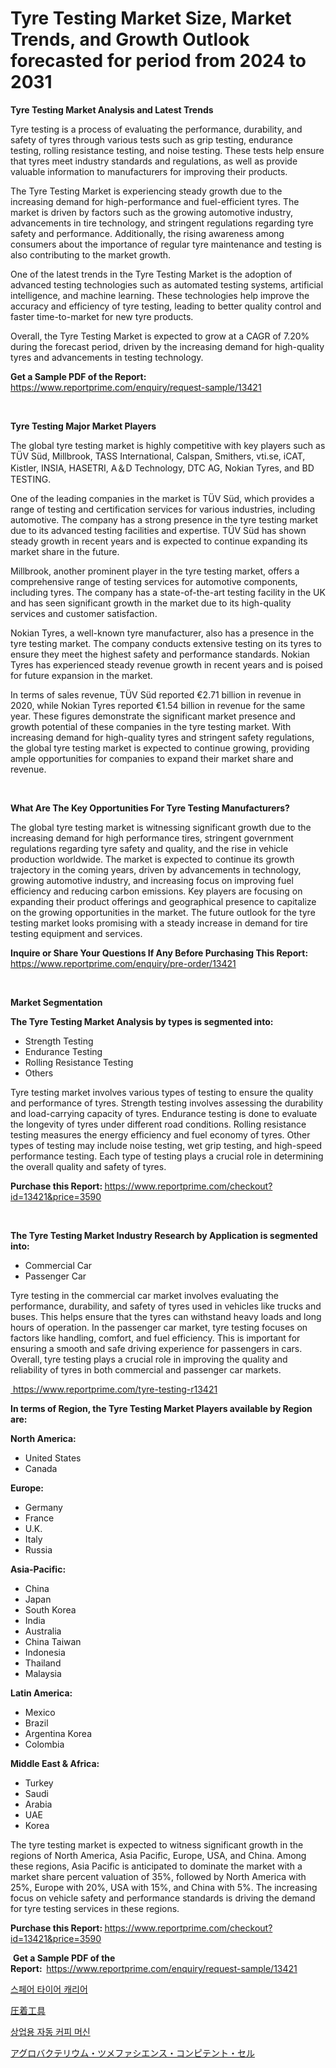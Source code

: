 <p><h1>Tyre Testing Market Size, Market Trends, and Growth Outlook forecasted for period from 2024 to 2031</h1></p><p><strong>Tyre Testing Market Analysis and Latest Trends</strong></p>
<p><p>Tyre testing is a process of evaluating the performance, durability, and safety of tyres through various tests such as grip testing, endurance testing, rolling resistance testing, and noise testing. These tests help ensure that tyres meet industry standards and regulations, as well as provide valuable information to manufacturers for improving their products.</p><p>The Tyre Testing Market is experiencing steady growth due to the increasing demand for high-performance and fuel-efficient tyres. The market is driven by factors such as the growing automotive industry, advancements in tire technology, and stringent regulations regarding tyre safety and performance. Additionally, the rising awareness among consumers about the importance of regular tyre maintenance and testing is also contributing to the market growth.</p><p>One of the latest trends in the Tyre Testing Market is the adoption of advanced testing technologies such as automated testing systems, artificial intelligence, and machine learning. These technologies help improve the accuracy and efficiency of tyre testing, leading to better quality control and faster time-to-market for new tyre products.</p><p>Overall, the Tyre Testing Market is expected to grow at a CAGR of 7.20% during the forecast period, driven by the increasing demand for high-quality tyres and advancements in testing technology.</p></p>
<p><strong>Get a Sample PDF of the Report:&nbsp;</strong> <a href="https://www.reportprime.com/enquiry/request-sample/13421">https://www.reportprime.com/enquiry/request-sample/13421</a></p>
<p>&nbsp;</p>
<p><strong>Tyre Testing Major Market Players</strong></p>
<p><p>The global tyre testing market is highly competitive with key players such as TÜV Süd, Millbrook, TASS International, Calspan, Smithers, vti.se, iCAT, Kistler, INSIA, HASETRI, A＆D Technology, DTC AG, Nokian Tyres, and BD TESTING. </p><p>One of the leading companies in the market is TÜV Süd, which provides a range of testing and certification services for various industries, including automotive. The company has a strong presence in the tyre testing market due to its advanced testing facilities and expertise. TÜV Süd has shown steady growth in recent years and is expected to continue expanding its market share in the future.</p><p>Millbrook, another prominent player in the tyre testing market, offers a comprehensive range of testing services for automotive components, including tyres. The company has a state-of-the-art testing facility in the UK and has seen significant growth in the market due to its high-quality services and customer satisfaction.</p><p>Nokian Tyres, a well-known tyre manufacturer, also has a presence in the tyre testing market. The company conducts extensive testing on its tyres to ensure they meet the highest safety and performance standards. Nokian Tyres has experienced steady revenue growth in recent years and is poised for future expansion in the market.</p><p>In terms of sales revenue, TÜV Süd reported €2.71 billion in revenue in 2020, while Nokian Tyres reported €1.54 billion in revenue for the same year. These figures demonstrate the significant market presence and growth potential of these companies in the tyre testing market. With increasing demand for high-quality tyres and stringent safety regulations, the global tyre testing market is expected to continue growing, providing ample opportunities for companies to expand their market share and revenue.</p></p>
<p>&nbsp;</p>
<p><strong>What Are The Key Opportunities For Tyre Testing Manufacturers?</strong></p>
<p><p>The global tyre testing market is witnessing significant growth due to the increasing demand for high performance tires, stringent government regulations regarding tyre safety and quality, and the rise in vehicle production worldwide. The market is expected to continue its growth trajectory in the coming years, driven by advancements in technology, growing automotive industry, and increasing focus on improving fuel efficiency and reducing carbon emissions. Key players are focusing on expanding their product offerings and geographical presence to capitalize on the growing opportunities in the market. The future outlook for the tyre testing market looks promising with a steady increase in demand for tire testing equipment and services.</p></p>
<p><strong>Inquire or Share Your Questions If Any Before Purchasing This Report:</strong> <a href="https://www.reportprime.com/enquiry/pre-order/13421">https://www.reportprime.com/enquiry/pre-order/13421</a></p>
<p>&nbsp;</p>
<p><strong>Market Segmentation</strong></p>
<p><strong>The Tyre Testing Market Analysis by types is segmented into:</strong></p>
<p><ul><li>Strength Testing</li><li>Endurance Testing</li><li>Rolling Resistance Testing</li><li>Others</li></ul></p>
<p><p>Tyre testing market involves various types of testing to ensure the quality and performance of tyres. Strength testing involves assessing the durability and load-carrying capacity of tyres. Endurance testing is done to evaluate the longevity of tyres under different road conditions. Rolling resistance testing measures the energy efficiency and fuel economy of tyres. Other types of testing may include noise testing, wet grip testing, and high-speed performance testing. Each type of testing plays a crucial role in determining the overall quality and safety of tyres.</p></p>
<p><strong>Purchase this Report:&nbsp;</strong><a href="https://www.reportprime.com/checkout?id=13421&price=3590">https://www.reportprime.com/checkout?id=13421&price=3590</a></p>
<p>&nbsp;</p>
<p><strong>The Tyre Testing Market Industry Research by Application is segmented into:</strong></p>
<p><ul><li>Commercial Car</li><li>Passenger Car</li></ul></p>
<p><p>Tyre testing in the commercial car market involves evaluating the performance, durability, and safety of tyres used in vehicles like trucks and buses. This helps ensure that the tyres can withstand heavy loads and long hours of operation. In the passenger car market, tyre testing focuses on factors like handling, comfort, and fuel efficiency. This is important for ensuring a smooth and safe driving experience for passengers in cars. Overall, tyre testing plays a crucial role in improving the quality and reliability of tyres in both commercial and passenger car markets.</p></p>
<p><a href="https://www.reportprime.com/tyre-testing-r13421">&nbsp;https://www.reportprime.com/tyre-testing-r13421</a></p>
<p><strong>In terms of Region, the Tyre Testing Market Players available by Region are:</strong></p>
<p>
    <p> <strong> North America: </strong>
        <ul>
            <li>United States</li>
            <li>Canada</li>
        </ul>
        </p> 
    <p> <strong> Europe: </strong>
        <ul>
            <li>Germany</li>
            <li>France</li>
            <li>U.K.</li>
            <li>Italy</li>
            <li>Russia</li>
        </ul>
        </p> 
    <p> <strong> Asia-Pacific: </strong>
        <ul>
            <li>China</li>
            <li>Japan</li>
            <li>South Korea</li>
            <li>India</li>
            <li>Australia</li>
            <li>China Taiwan</li>
            <li>Indonesia</li>
            <li>Thailand</li>
            <li>Malaysia</li>
        </ul>
        </p> 
    <p> <strong> Latin America: </strong>
        <ul>
            <li>Mexico</li>
            <li>Brazil</li>
            <li>Argentina Korea</li>
            <li>Colombia</li>
        </ul>
        </p> 
    <p> <strong> Middle East & Africa: </strong>
        <ul>
            <li>Turkey</li>
            <li>Saudi</li>
            <li>Arabia</li>
            <li>UAE</li>
            <li>Korea</li>
        </ul>
    </p>
    </p>
<p><p>The tyre testing market is expected to witness significant growth in the regions of North America, Asia Pacific, Europe, USA, and China. Among these regions, Asia Pacific is anticipated to dominate the market with a market share percent valuation of 35%, followed by North America with 25%, Europe with 20%, USA with 15%, and China with 5%. The increasing focus on vehicle safety and performance standards is driving the demand for tyre testing services in these regions.</p></p>
<p><strong>Purchase this Report: </strong><a href="https://www.reportprime.com/checkout?id=13421&price=3590">https://www.reportprime.com/checkout?id=13421&price=3590</a></p>
<p>&nbsp;<strong>Get a Sample PDF of the Report:&nbsp;&nbsp;</strong><a href="https://www.reportprime.com/enquiry/request-sample/13421">https://www.reportprime.com/enquiry/request-sample/13421</a></p>
<p><strong></strong></p>
<p><p><a href="https://medium.com/@wilsoniehn789562023/%EC%8A%A4%ED%8E%98%EC%96%B4-%ED%83%80%EC%9D%B4%EC%96%B4-%EC%BA%90%EB%A6%AC%EC%96%B4-%EC%8B%9C%EC%9E%A5%EC%9D%80-%EC%8B%9C%EC%9E%A5-%EC%A0%90%EC%9C%A0%EC%9C%A8-%EC%8B%9C%EC%9E%A5-%ED%8A%B8%EB%A0%8C%EB%93%9C-%EB%B0%8F-%EC%8B%9C%EC%9E%A5-%EC%84%B1%EC%9E%A5%EC%97%90-%EB%8C%80%ED%95%9C-%EC%A0%95%EB%B3%B4%EB%A5%BC-%EC%A0%9C%EA%B3%B5%ED%95%A9%EB%8B%88%EB%8B%A4-6415b40fe63c">스페어 타이어 캐리어</a></p><p><a href="https://medium.com/@christiandickens2005/%E3%82%AF%E3%83%AA%E3%83%B3%E3%83%94%E3%83%B3%E3%82%B0%E3%83%84%E3%83%BC%E3%83%AB%E5%B8%82%E5%A0%B4-%E7%AB%B6%E4%BA%89%E5%88%86%E6%9E%90-%E5%B8%82%E5%A0%B4%E5%8B%95%E5%90%91-2031%E5%B9%B4%E3%81%BE%E3%81%A7%E3%81%AE%E4%BA%88%E6%B8%AC-5421ba699427">圧着工具</a></p><p><a href="https://medium.com/@kirby6567566/%EC%83%81%EC%97%85%EC%9A%A9-%EC%9E%90%EB%8F%99-%EC%BB%A4%ED%94%BC-%EB%A8%B8%EC%8B%A0-%EC%8B%9C%EC%9E%A5-%EA%B2%BD%EC%9F%81-%EB%B6%84%EC%84%9D-%EC%8B%9C%EC%9E%A5-%EB%8F%99%ED%96%A5-%EB%B0%8F-2031%EB%85%84%EA%B9%8C%EC%A7%80%EC%9D%98-%EC%A0%84%EB%A7%9D-81b24f6beece">상업용 자동 커피 머신</a></p><p><a href="https://github.com/ksxzwxabcuynh011/Market-Research-Report-List-1/blob/main/558491924485.md">アグロバクテリウム・ツメファシエンス・コンピテント・セル</a></p></p>
